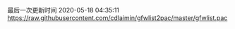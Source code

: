 最后一次更新时间 2020-05-18 04:35:11
https://raw.githubusercontent.com/cdlaimin/gfwlist2pac/master/gfwlist.pac

